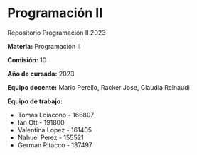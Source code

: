 # Programación II
Repositorio Programación II 2023

**Materia:** Programación II

**Comisión:** 10

**Año de cursada:** 2023

**Equipo docente:** Mario Perello, Racker Jose, Claudia Reinaudi

**Equipo de trabajo:**

- Tomas Loiacono - 166807
- Ian Ott - 191800
- Valentina Lopez - 161405
- Nahuel Perez - 155521
- German Ritacco - 137497